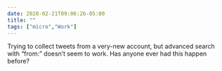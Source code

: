 ```yaml
---
date: 2020-02-21T09:06:26-05:00
title: ""
tags: ["micro","Work"]
---
```

Trying to collect tweets from a very-new account, but advanced search with “from:” doesn’t seem to work. Has anyone ever had this happen before?
